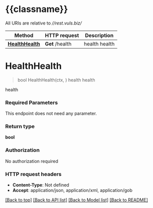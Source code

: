 # {{classname}}

All URIs are relative to *//rest.vuls.biz/*

Method | HTTP request | Description
------------- | ------------- | -------------
[**HealthHealth**](HealthApi.md#HealthHealth) | **Get** /health | health health

# **HealthHealth**
> bool HealthHealth(ctx, )
health health

health

### Required Parameters
This endpoint does not need any parameter.

### Return type

**bool**

### Authorization

No authorization required

### HTTP request headers

 - **Content-Type**: Not defined
 - **Accept**: application/json, application/xml, application/gob

[[Back to top]](#) [[Back to API list]](../README.md#documentation-for-api-endpoints) [[Back to Model list]](../README.md#documentation-for-models) [[Back to README]](../README.md)

